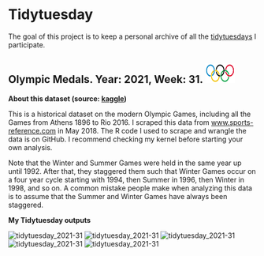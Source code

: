 
<!-- README.md is generated from README.Rmd. Please edit that file -->

# Tidytuesday

<!-- badges: start -->
<!-- badges: end -->

The goal of this project is to keep a personal archive of all the
[tidytuesdays](https://github.com/rfordatascience/tidytuesday) I
participate.

## Olympic Medals. Year: 2021, Week: 31. <img src="fig/Olympic_rings.svg" alt="some text" width=60 height=40>

**About this dataset (source:
[kaggle](https://www.kaggle.com/heesoo37/120-years-of-olympic-history-athletes-and-results))**

This is a historical dataset on the modern Olympic Games, including all
the Games from Athens 1896 to Rio 2016. I scraped this data from
www.sports-reference.com in May 2018. The R code I used to scrape and
wrangle the data is on GitHub. I recommend checking my kernel before
starting your own analysis.

Note that the Winter and Summer Games were held in the same year up
until 1992. After that, they staggered them such that Winter Games occur
on a four year cycle starting with 1994, then Summer in 1996, then
Winter in 1998, and so on. A common mistake people make when analyzing
this data is to assume that the Summer and Winter Games have always been
staggered.

**My Tidytuesday outputs**

![tidytuesday\_2021-31](tidytuesday/2021-31/fig/Brazil_tidytuesday_2021-07-27.png)
![tidytuesday\_2021-31](tidytuesday/2021-31/fig/Canada_tidytuesday_2021-07-27.png)
![tidytuesday\_2021-31](tidytuesday/2021-31/fig/China_tidytuesday_2021-07-27.png)
![tidytuesday\_2021-31](tidytuesday/2021-31/fig/USA_tidytuesday_2021-07-27.png)
![tidytuesday\_2021-31](tidytuesday/2021-31/fig/Comp_tidytuesday_2021-07-27.png)
